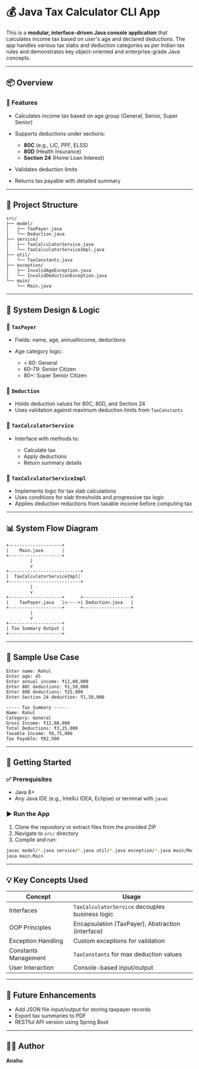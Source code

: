 # 💰 Java Tax Calculator CLI App

This is a **modular, interface-driven Java console application** that calculates income tax based on user's age and declared deductions. The app handles various tax slabs and deduction categories as per Indian tax rules and demonstrates key object-oriented and enterprise-grade Java concepts.

---

## 📦 Overview

### 🔧 Features

* Calculates income tax based on age group (General, Senior, Super Senior)
* Supports deductions under sections:

  * **80C** (e.g., LIC, PPF, ELSS)
  * **80D** (Health Insurance)
  * **Section 24** (Home Loan Interest)
* Validates deduction limits
* Returns tax payable with detailed summary

---

## 📁 Project Structure

```
src/
├── model/
│   ├── TaxPayer.java
│   └── Deduction.java
├── service/
│   ├── TaxCalculatorService.java
│   └── TaxCalculatorServiceImpl.java
├── util/
│   └── TaxConstants.java
├── exception/
│   ├── InvalidAgeException.java
│   └── InvalidDeductionException.java
└── main/
    └── Main.java
```

---

## 🧠 System Design & Logic

### 📌 `TaxPayer`

* Fields: name, age, annualIncome, deductions
* Age category logic:

  * < 60: General
  * 60–79: Senior Citizen
  * 80+: Super Senior Citizen

### 📌 `Deduction`

* Holds deduction values for 80C, 80D, and Section 24
* Uses validation against maximum deduction limits from `TaxConstants`

### 📌 `TaxCalculatorService`

* Interface with methods to:

  * Calculate tax
  * Apply deductions
  * Return summary details

### 📌 `TaxCalculatorServiceImpl`

* Implements logic for tax slab calculations
* Uses conditions for slab thresholds and progressive tax logic
* Applies deduction reductions from taxable income before computing tax

---

## 📊 System Flow Diagram

```text
+--------------------+
|    Main.java       |
+--------------------+
         |
         v
+---------------------------+
|  TaxCalculatorServiceImpl|
+---------------------------+
         |
         v
+--------------------+      +------------------+
|    TaxPayer.java   |<---->| Deduction.java   |
+--------------------+      +------------------+
         |
         v
+--------------------+
| Tax Summary Output |
+--------------------+
```

---

## 🔢 Sample Use Case

```
Enter name: Rahul
Enter age: 45
Enter annual income: ₹12,00,000
Enter 80C deductions: ₹1,50,000
Enter 80D deductions: ₹25,000
Enter Section 24 deduction: ₹1,50,000

----- Tax Summary -----
Name: Rahul
Category: General
Gross Income: ₹12,00,000
Total Deductions: ₹3,25,000
Taxable Income: ₹8,75,000
Tax Payable: ₹82,500
```

---

## 🚀 Getting Started

### ✅ Prerequisites

* Java 8+
* Any Java IDE (e.g., IntelliJ IDEA, Eclipse) or terminal with `javac`

### ▶️ Run the App

1. Clone the repository or extract files from the provided ZIP
2. Navigate to `src/` directory
3. Compile and run:

```bash
javac model/*.java service/*.java util/*.java exception/*.java main/Main.java
java main.Main
```

---

## 💡 Key Concepts Used

| Concept              | Usage                                             |
| -------------------- | ------------------------------------------------- |
| Interfaces           | `TaxCalculatorService` decouples business logic   |
| OOP Principles       | Encapsulation (TaxPayer), Abstraction (interface) |
| Exception Handling   | Custom exceptions for validation                  |
| Constants Management | `TaxConstants` for max deduction values           |
| User Interaction     | Console-based input/output                        |

---

## 🔮 Future Enhancements

* Add JSON file input/output for storing taxpayer records
* Export tax summaries to PDF
* RESTful API version using Spring Boot

---

## 👨‍💻 Author

**Anshu**
